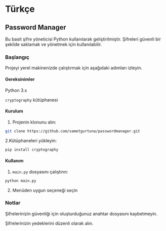 # Türkçe

## Password Manager
Bu basit şifre yöneticisi Python kullanılarak geliştirilmiştir. Şifreleri güvenli bir şekilde saklamak ve yönetmek için kullanılabilir.

### Başlangıç
Projeyi yerel makinenizde çalıştırmak için aşağıdaki adımları izleyin.

#### Gereksinimler
Python 3.x 

`cryptography` kütüphanesi
#### Kurulum
1. Projenin klonunu alın:

```bash
git clone https://github.com/sametgurtuna/passwordmanager.git
```
2.Kütüphaneleri yükleyin:
```bash
pip install cryptography
```

#### Kullanım
1. `main.py` dosyasını çalıştırın:
```bash
python main.py
```
2. Menüden uygun seçeneği seçin

### Notlar
Şifrelerinizin güvenliği için oluşturduğunuz anahtar dosyasını kaybetmeyin.

Şifrelerinizin yedeklerini düzenli olarak alın.


